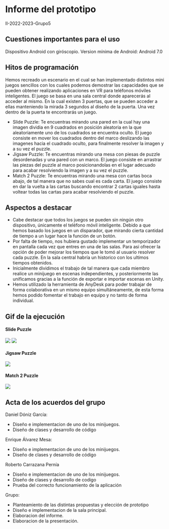 # Informe del prototipo
II-2022-2023-Grupo5

## Cuestiones importantes para el uso
Dispositivo Android con giróscopio.
Version mínima de Android: Android 7.0

## Hitos de programación
Hemos recreado un escenario en el cual se han implementado distintos mini juegos sencillos con los cuales podemos demostrar las capacidades que se pueden obtener realizando aplicaciones en VR para teléfonos móviles inteligentes.
El juego se basa en una sala central donde aparecerás al acceder al mismo. En la cual existen 3 puertas, que se pueden acceder a ellas manteniendo la mirada 3 segundos al diseño de la puerta.
Una vez dentro de la puerta te encontrarás un juego.
- Slide Puzzle: Te encuentras mirando una pared en la cual hay una imagen dividia en 9 cuadrados en posición aleatoria en la que aleatoriamente uno de los cuadrados se encuentra oculto. El juego consiste en mover los cuadrados dentro del marco deslizando las imagenes hacia el cuadrado oculto, para finalmente resolver la imagen y a su vez el puzzle.
- Jigsaw Puzzle: Te encuentras mirando una mesa con piesas de puzzle desordenadas y una pared con un marco. El juego consiste en arrastrar las piezas del puzzle al marco posicionandolas en el lugar adecuado para acabar resolviendo la imagen y a su vez el puzzle.
- Match 2 Puzzle: Te encuentras mirando una mesa con cartas boca abajo, de tal manera que no sabes cual es cada carta. El juego consiste en dar la vuelta a las cartas buscando encontrar 2 cartas iguales hasta voltear todas las cartas para acabar resolviendo el puzzle.

## Aspectos a destacar
- Cabe destacar que todos los juegos se pueden sin ningún otro dispositivo, únicamente el teléfono móvil inteligente. Debido a que hemos basado los juegos en un disparador, que mirando cierta cantidad de tiempo a un lugar hace la función de un botón.
- Por falta de tiempo, nos hubiera gustado implementar un temporizador en pantalla cada vez que entres en una de las salas. Para asi ofrecer la opción de poder mejorar los tiempos que le tomó al usuario resolver cada puzzle. En la sala central habría un historico con los ultimos tiempos obtenidos.
- Inicialmente dividimos el trabajo de tal manera que cada miembro realice un minijuego en escenas independientes, y posteriormente las unificamos gracias a la función de exportar e importar escenas en Unity.
- Hemos utilizado la herramienta de AnyDesk para poder trabajar de forma colaborativa en un mismo equipo simultáneamente, de esta forma hemos podido fomentar el trabajo en equipo y no tanto de forma individual.

## Gif de la ejecución
#### Slide Puzzle

![](https://github.com/II-2022-2023-Grupo5/Mini-Juegos-VR/blob/main/GIFs/SlideUnity.gif)
![](https://github.com/II-2022-2023-Grupo5/Mini-Juegos-VR/blob/main/GIFs/SlideAndroid.gif)

#### Jigsaw Puzzle

![](https://github.com/II-2022-2023-Grupo5/Mini-Juegos-VR/blob/main/GIFs/FulaUnity.gif)

#### Match 2 Puzzle

![](https://github.com/II-2022-2023-Grupo5/Mini-Juegos-VR/blob/main/GIFs/CardsAndroid.gif)

## Acta de los acuerdos del grupo
Daniel Dóniz García: 
- Diseño e implementacion de uno de los minijuegos.
- Diseño de clases y desarrollo de código

Enrique Álvarez Mesa: 
- Diseño e implementacion de uno de los minijuegos.
- Diseño de clases y desarrollo de código

Roberto Carrazana Pernía
- Diseño e implementacion de uno de los minijuegos.
- Diseño de clases y desarrollo de codigo
- Prueba del correcto funcionamiento de la aplicación

Grupo: 
- Planteamiento de las distintas propuestas y elección de prototipo
- Diseño e implementacion de la sala principal. 
- Elaboracion del informe.
- Elaboracion de la presentación.
